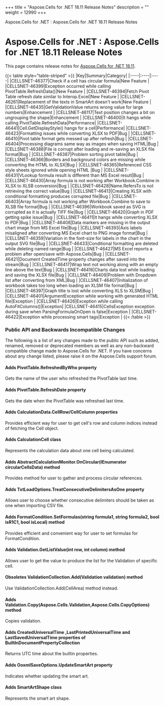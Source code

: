+++
title = "Aspose.Cells for .NET 18.11 Release Notes" 
description = "" 
weight = 12990 
+++

Aspose.Cells for .NET : Aspose.Cells for .NET 18.11 Release Notes  

# Aspose.Cells for .NET : Aspose.Cells for .NET 18.11 Release Notes


This page contains release notes for [Aspose.Cells for .NET 18.11](https://www.nuget.org/packages/Aspose.Cells/18.11.0).

{{< table style="table-striped" >}}
|Key|Summary|Category|
|:----|:----|:----|
|CELLSNET-46377|Check if a cell has circular formula|New Feature |
|CELLSNET-46399|Exception occurred while calling PivotTable.RefreshData()|New Feature |
|CELLSNET-46394|Fetch Pivot Table refresh date similar to Interop.Excel|New Feature |
|CELLSNET-46261|Replacement of the texts in SmartArt doesn't work|New Feature |
|CELLSNET-46435|GetValidationValue returns wrong value for large numbers|Enhancement |
|CELLSNET-46117|Text position changes a bit on ungrouping the shape|Enhancement |
|CELLSNET-46400|It hangs while calling PivotTable.RefreshData|Performance|
|CELLSNET-46441|Cell.GetDisplayStyle() hangs for a cell|Performance|
|CELLSNET-46423|Formatting issues while converting XLSX to PDF|Bug |
|CELLSNET-46410|Pivot table format gets messed up after refresh|Bug |
|CELLSNET-46404|Processing diagrams same way as images when saving HTML|Bug |
|CELLSNET-46388|File is corrupt after loading and re-saving an XLSX file format|Bug |
|CELLSNET-46387|Problem sorting pivot table|Bug |
|CELLSNET-46366|Borders and background colors are missing while converting the HTML to XLSX|Bug |
|CELLSNET-46365|Referenced CSS style sheets ignored while opening HTML |Bug |
|CELLSNET-46431|VLookup formula result is different than MS Excel result|Bug |
|CELLSNET-46430|Array formula is not working after Workbook.Combine in XLSX to XLSB conversion|Bug |
|CELLSNET-46428|Name.RefersTo is not retrieving the correct value|Bug |
|CELLSNET-46413|Creating XLSX with conditional formatting produces corrupted file|Bug |
|CELLSNET-46403|Array formula is not working after Workbook.Combine to save to XLSB file format|Bug |
|CELLSNET-46396|Workbook saved as SVG is corrupted as it is actually TIFF file|Bug |
|CELLSNET-46420|Graph in PDF getting spike issue|Bug |
|CELLSNET-46411|It hangs while converting XLSX to PDF|Bug |
|CELLSNET-46408|Data markers are missing in the output chart image from MS Excel file|Bug |
|CELLSNET-46393|Axis labels misaligned after converting MS Excel chart to PNG image format|Bug |
|CELLSNET-46359|Variation in the font-size for labels in the chart in the output SVG file|Bug |
|CELLSNET-46433|Conditional formatting are deleted while deleting named range|Bug |
|CELLSNET-46427|MS Excel reports a problem after open/save with Aspose.Cells|Bug |
|CELLSNET-46421|Document CreatedTime property changes after saved into the stream|Bug |
|CELLSNET-46417|Wrap text not working along with an empty line above the text|Bug |
|CELLSNET-46416|Charts data lost while loading and saving the XLSX file|Bug |
|CELLSNET-46409|Problem with Dropdown list after converting from XML|Bug |
|CELLSNET-46407|Initialization of workbook takes too long when loading an XLSM file format|Bug |
|CELLSNET-46397|Graph title is lost while converting XLS to XLSM|Bug |
|CELLSNET-46401|ArgumentException while working with generated HTML file|Exception |
|CELLSNET-46426|Exception while calling AutoFitColumns()|Exception|
|CELLSNET-46415|CellsException exception during save when ParsingFormulaOnOpen is false|Exception |
|CELLSNET-46422|Exception while processing smart tags|Exception |
{{< /table >}}

### Public API and Backwards Incompatible Changes

The following is a list of any changes made to the public API such as added, renamed, removed or deprecated members as well as any non-backward compatible change made to Aspose.Cells for .NET. If you have concerns about any change listed, please raise it on the Aspose.Cells support forum.

#### Adds PivotTable.RefreshedByWho property

Gets the name of the user who refreshed the PivotTable last time.

#### Adds PivotTable.RefreshDate property

Gets the date when the PivotTable was refreshed last time.

#### Adds CalculationData.CellRow/CellColumn properties

Provides efficient way for user to get cell's row and column indices instead of fetching the Cell object.

#### Adds CalculationCell class

Represents the calculation data about one cell being calculated.

#### Adds AbstractCalculationMonitor.OnCircular(IEnumerator circularCellsData) method

Provides method for user to gather and process circular references.

#### Adds TxtLoadOptions.TreatConsecutiveDelimitersAsOne property

Allows user to choose whether consecutive delimiters should be taken as one when importing CSV file.

#### Adds FormatCondition.SetFormulas(string formula1, string formula2, bool isR1C1, bool isLocal) method

Provides efficient and convenient way for user to set formulas for FormatCondition.

#### Adds Validation.GetListValue(int row, int column) method

Allows user to get the value to produce the list for the Validation of specific cell.

#### Obsoletes ValidationCollection.Add(Validation validation) method

Use ValidationCollection.Add(CellArea) method instead.

#### Adds Validation.Copy(Aspose.Cells.Validation,Aspose.Cells.CopyOptions) method

Copies validation.

#### Adds CreatedUniversalTime ,LastPrintedUniversalTime and LastSavedUniversalTime properties of BuiltInDocumentPropertyCollection

Returns UTC time about the builtin properties.

#### Adds OoxmlSaveOptions.UpdateSmartArt property

Indicates whether updating the smart art.

#### Adds SmartArtShape class

Represents the smart art shape.

